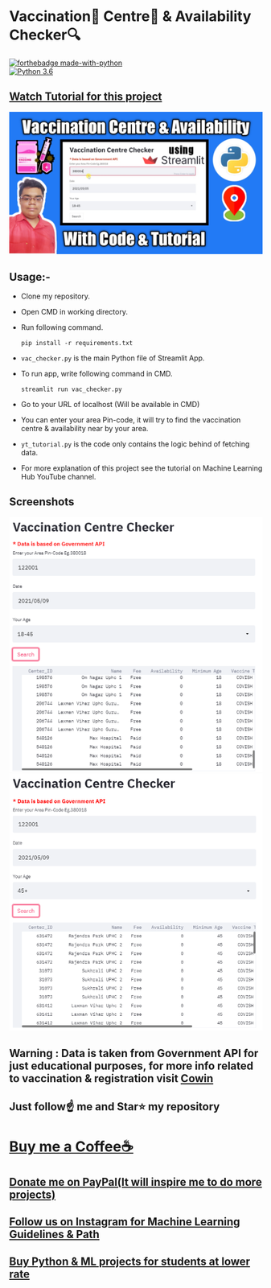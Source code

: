 # Vaccination💉 Centre🏥 & Availability Checker🔍

[![forthebadge made-with-python](http://ForTheBadge.com/images/badges/made-with-python.svg)](https://www.python.org/)                 
[![Python 3.6](https://img.shields.io/badge/python-3.6-blue.svg)](https://www.python.org/downloads/release/python-360/)   

## [Watch Tutorial for this project](https://youtu.be/5xFwEE3OsVk)
<img src="https://github.com/Spidy20/Vaccine_Availability_Checker/blob/master/yt_thumb.jpg">

## Usage:-

- Clone my repository.
- Open CMD in working directory.
- Run following command.

  ```
  pip install -r requirements.txt
  ```
- `vac_checker.py` is the main Python file of Streamlit App. 
- To run app, write following command in CMD.

  ```
  streamlit run vac_checker.py
  ```
- Go to your URL of localhost (Will be available in CMD)
- You can enter your area Pin-code, it will try to find the vaccination centre & availability near by your area.
- `yt_tutorial.py` is the code only contains the logic behind of fetching data.
- For more explanation of this project see the tutorial on Machine Learning Hub YouTube channel.

## Screenshots

<img src="https://github.com/Spidy20/Vaccine_Availability_Checker/blob/master/sc1.PNG">
<img src="https://github.com/Spidy20/Vaccine_Availability_Checker/blob/master/sc2.PNG">

## Warning : Data is taken from Government API for just educational purposes, for more info related to vaccination & registration visit [Cowin](https://www.cowin.gov.in/home)

## Just follow☝️ me and Star⭐ my repository 

# [Buy me a Coffee☕](https://www.buymeacoffee.com/spidy20)
## [Donate me on PayPal(It will inspire me to do more projects)](https://www.paypal.me/spidy1820)
## [Follow us on Instagram for Machine Learning Guidelines & Path](https://www.instagram.com/machine_learning_hub.ai/)
## [Buy Python & ML projects for students at lower rate](https://www.instamojo.com/kushalbhavsar1820)
